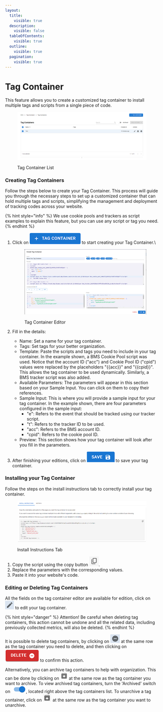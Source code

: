 ```yaml
---
layout:
  title:
    visible: true
  description:
    visible: false
  tableOfContents:
    visible: true
  outline:
    visible: true
  pagination:
    visible: true
---
```


# Tag Container

This feature allows you to create a customized tag container to install multiple tags and scripts from a single piece of code.

<figure><img src="../../.gitbook/assets/image (16) (1).png" alt=""><figcaption><p>Tag Container List</p></figcaption></figure>

### Creating Tag Containers

Follow the steps below to create your Tag Container. This process will guide you through the necessary steps to set up a customized container that can hold multiple tags and scripts, simplifying the management and deployment of tracking codes across your website.

{% hint style="info" %}
We use cookie pools and trackers as script examples to explain this feature, but you can use any script or tag you need.
{% endhint %}

1.  Click on <img src="../../.gitbook/assets/image (2) (9).png" alt="" data-size="line"> to start creating your Tag Container.\


    <figure><img src="../../.gitbook/assets/Captura de tela 2024-10-01 114707.png" alt=""><figcaption><p>Tag Container Editor</p></figcaption></figure>
2. Fill in the details:
   * Name: Set a name for your tag container.
   * Tags: Set tags for your better organization.
   * Template: Paste the scripts and tags you need to include in your tag container. In the example shown, a BMS Cookie Pool script was used. Notice that the account ID ("acc") and Cookie Pool ID ("cpid") values were replaced by the placeholders "\{{acc\}}" and "\{{cpid\}}". This allows the tag container to be used dynamically. Similarly, a BMS tracker script was also added.
   * Available Parameters: The parameters will appear in this section based on your Sample Input. You can click on them to copy their references.
   * Sample Input: This is where you will provide a sample input for your tag container. In the example shown, there are four parameters configured in the sample input:
     * "e": Refers to the event that should be tracked using our tracker script.
     * "t": Refers to the tracker ID to be used.
     * "acc": Refers to the BMS account ID.
     * "cpid": Refers to the cookie pool ID.
   * Preview: This section shows how your tag container will look after you fill in the parameters.
3. After finishing your editions, click on <img src="../../.gitbook/assets/image (3) (1).png" alt="" data-size="line"> to save your tag container.

### Installing your Tag Container

Follow the steps on the install instructions tab to correctly install your tag container.

<figure><img src="../../.gitbook/assets/image (4) (1).png" alt=""><figcaption><p>Install Instructions Tab</p></figcaption></figure>

1. Copy the script using the copy button <img src="../../.gitbook/assets/image (5) (1).png" alt="" data-size="line">.
2. Replace the parameters with the corresponding values.
3. Paste it into your website's code.

### Editing or Deleting Tag Containers

All the fields on the tag container editor are available for edition, click on <img src="../../.gitbook/assets/image (6) (1).png" alt="" data-size="line"> to edit your tag container.

{% hint style="danger" %}
Attention! Be careful when deleting tag containers, this action cannot be undone and all the related data, including previously collected metrics, will also be deleted.
{% endhint %}

It is possible to delete tag containers, by clicking on <img src="../../.gitbook/assets/image (7) (1).png" alt="" data-size="line"> at the same row as the tag container you need to delete, and then clicking on <img src="../../.gitbook/assets/image (8) (1).png" alt="" data-size="line"> to confirm this action.&#x20;

Alternatively, you can archive tag containers to help with organization. This can be done by clicking on <img src="../../.gitbook/assets/image (9) (1).png" alt="" data-size="line"> at the same row as the tag container you want to archive. To view archived tag containers, turn the 'Archived' switch on ![](<../../.gitbook/assets/image (10) (1).png>), located right above the tag containers list. To unarchive a tag container, click on <img src="../../.gitbook/assets/image (11) (1).png" alt="" data-size="line"> at the same row as the tag container you want to unarchive.
